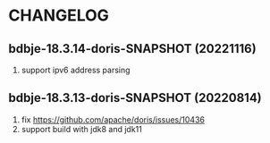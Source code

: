# CHANGELOG

## bdbje-18.3.14-doris-SNAPSHOT (20221116)

1. support ipv6 address parsing

## bdbje-18.3.13-doris-SNAPSHOT (20220814)

1. fix https://github.com/apache/doris/issues/10436
2. support build with jdk8 and jdk11

